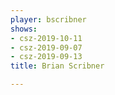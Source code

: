 ```yaml
---
player: bscribner
shows:
- csz-2019-10-11
- csz-2019-09-07
- csz-2019-09-13
title: Brian Scribner

---
```

